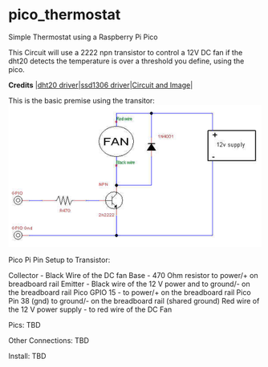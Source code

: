 # pico_thermostat
Simple Thermostat using a Raspberry Pi Pico

This Circuit will use a 2222 npn transistor to control a 12V DC fan if the dht20 detects the temperature is over a threshold you define, using the pico.

**Credits**
|[dht20 driver](https://github.com/flrrth/pico-dht20)|[ssd1306  driver](https://github.com/stlehmann/micropython-ssd1306/blob/master/ssd1306.py)|[Circuit and Image](https://forums.raspberrypi.com/viewtopic.php?t=219897&sid=7d5c8cef37829fa4a5cbb0610ec2d0c3)|

This is the basic premise using the transitor:
![Basic Circuit using a transistor](tc.jpg)

Pico Pi Pin Setup to Transistor:

Collector - Black Wire of the DC fan
Base      - 470 Ohm resistor to power/+ on  breadboard rail
Emitter   - Black wire of the 12 V power
	        and to ground/- on the breadboard rail
Pico GPIO 15   - to power/+ on the  breadboard rail
Pico Pin 38 (gnd) to ground/- on the breadboard rail (shared ground)
Red wire of the 12 V power supply - to red  wire of the DC Fan 

Pics:
TBD

Other Connections:
TBD

Install:
TBD


